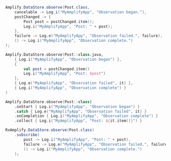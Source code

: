 <amplify-block-switcher>
<amplify-block name="Java">

```java
Amplify.DataStore.observe(Post.class,
    cancelable -> Log.i("MyAmplifyApp", "Observation began."),
    postChanged -> {
        Post post = postChanged.item();
        Log.i("MyAmplifyApp", "Post: " + post);
    },
    failure -> Log.e("MyAmplifyApp", "Observation failed.", failure),
    () -> Log.i("MyAmplifyApp", "Observation complete.")
);
```

</amplify-block>
<amplify-block name="Kotlin - Callbacks">

```kotlin
Amplify.DataStore.observe(Post::class.java,
    { Log.i("MyAmplifyApp", "Observation began") },
    {
        val post = postChanged.item()
        Log.i("MyAmplifyApp", "Post: $post")
    },
    { Log.e("MyAmplifyApp", "Observation failed", it) },
    { Log.i("MyAmplifyApp", "Observation complete") }
)
```

</amplify-block>
<amplify-block name="Kotlin - Flow (Beta)">

```kotlin
Amplify.DataStore.observe(Post::class)
    .onStart { Log.i("MyAmplifyApp", "Observation began") }
    .catch { Log.e("MyAmplifyApp", "Observation failed", it) }
    .onCompletion { Log.i("MyAmplifyApp", "Observation complete") }
    .collect { Log.i("MyAmplifyApp", "Post: ${it.item()}") }
```

</amplify-block>
<amplify-block name="RxJava">

```java
RxAmplify.DataStore.observe(Post.class)
    .subscribe(
        post -> Log.i("MyAmplifyApp", "Post: " + post),
        failure -> Log.e("MyAmplifyApp", "Observation failed.", failure),
        () -> Log.i("MyAmplifyApp", "Observation complete.")
    );
```

</amplify-block>
</amplify-block-switcher>
